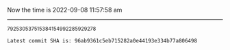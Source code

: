 Now the time is 2022-09-08 11:57:58 am

---

<small>792530537515384154992285929278</small>

```txt
Latest commit SHA is: 96ab9361c5eb715282a0e44193e334b77a806498
```
